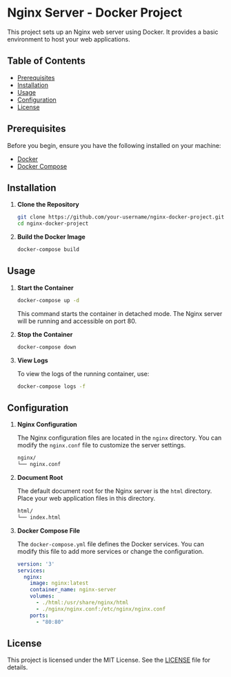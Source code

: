 # Nginx Server - Docker Project

This project sets up an Nginx web server using Docker. It provides a basic environment to host your web applications.

## Table of Contents

- [Prerequisites](#prerequisites)
- [Installation](#installation)
- [Usage](#usage)
- [Configuration](#configuration)
- [License](#license)

## Prerequisites

Before you begin, ensure you have the following installed on your machine:

- [Docker](https://www.docker.com/get-started)
- [Docker Compose](https://docs.docker.com/compose/install/)

## Installation

1. **Clone the Repository**

    ```bash
    git clone https://github.com/your-username/nginx-docker-project.git
    cd nginx-docker-project
    ```

2. **Build the Docker Image**

    ```bash
    docker-compose build
    ```

## Usage

1. **Start the Container**

    ```bash
    docker-compose up -d
    ```

   This command starts the container in detached mode. The Nginx server will be running and accessible on port 80.

2. **Stop the Container**

    ```bash
    docker-compose down
    ```

3. **View Logs**

   To view the logs of the running container, use:

    ```bash
    docker-compose logs -f
    ```

## Configuration

1. **Nginx Configuration**

   The Nginx configuration files are located in the `nginx` directory. You can modify the `nginx.conf` file to customize
   the server settings.

    ```bash
    nginx/
    └── nginx.conf
    ```

2. **Document Root**

   The default document root for the Nginx server is the `html` directory. Place your web application files in this
   directory.

    ```bash
    html/
    └── index.html
    ```

3. **Docker Compose File**

   The `docker-compose.yml` file defines the Docker services. You can modify this file to add more services or change
   the configuration.

    ```yaml
    version: '3'
    services:
      nginx:
        image: nginx:latest
        container_name: nginx-server
        volumes:
          - ./html:/usr/share/nginx/html
          - ./nginx/nginx.conf:/etc/nginx/nginx.conf
        ports:
          - "80:80"
    ```

## License

This project is licensed under the MIT License. See the [LICENSE](LICENSE) file for details.
